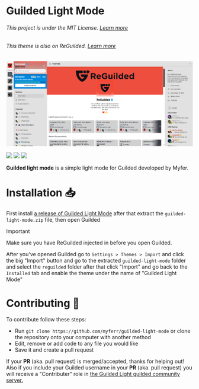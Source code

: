 # Guilded Light Mode
###### This project is under the MIT License. [Learn more](LICENSE)
###### This theme is also on ReGuilded. [Learn more](https://www.guilded.gg/ReGuilded/groups/RdK6o7jD/channels/d9b8d0c4-c213-4e65-b82b-c4a81facba79/forums/1088706986)
![](/screenshots/Screenshot1.png)

![](https://img.shields.io/badge/release-1.0.5-blue) ![](https://img.shields.io/badge/developer-myfer-green) ![](https://img.shields.io/badge/built%20with-css-f39f37)

**Guilded light mode** is a simple light mode for Guilded developed by Myfer.

# Installation 📥
First install [a release of Guilded Light Mode](https://github.com/myferr/guilded-light-mode/releases/latest) after that extract the `guilded-light-mode.zip` file, then open Guilded

> [!IMPORTANT]
> Make sure you have ReGuilded injected in before you open Guilded.

After you've opened Guilded go to `Settings > Themes > Import` and click the big "Import" button and go to the extracted `guilded-light-mode` folder and select the `reguilded` folder after that click "Import" and go back to the `Installed` tab and enable the theme under the name of "Guilded Light Mode"

# Contributing 💛
To contribute follow these steps:
* Run `git clone https://github.com/myferr/guilded-light-mode` or clone the repository onto your computer with another method
* Edit, remove or add code to any file you would like
* Save it and create a pull request

If your **PR** (aka. pull request) is merged/accepted, thanks for helping out! Also if you include your Guilded username in your **PR** (aka. pull request) you will receive a "Contributer" role in [the Guilded Light guilded community server.](https://guilded.gg/Guilded-Light)
